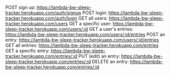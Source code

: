 POST sign up: https://lambda-bw-sleep-tracker.herokuapp.com/auth/signup
POST login: https://lambda-bw-sleep-tracker.herokuapp.com/auth/login
GET all users: https://lambda-bw-sleep-tracker.herokuapp.com/users
GET a specific user: https://lambda-bw-sleep-tracker.herokuapp.com/users/:id
GET a user's entries: https://lambda-bw-sleep-tracker.herokuapp.com/users/:id/entries
POST an entry: https://lambda-bw-sleep-tracker.herokuapp.com/users/:id/entries
GET all entries: https://lambda-bw-sleep-tracker.herokuapp.com/entries
GET a specific entry: https://lambda-bw-sleep-tracker.herokuapp.com/entries/:id
PUT (edit) an entry: https://lambda-bw-sleep-tracker.herokuapp.com/entries/:id
DELETE an entry: https://lambda-bw-sleep-tracker.herokuapp.com/entries/:id
